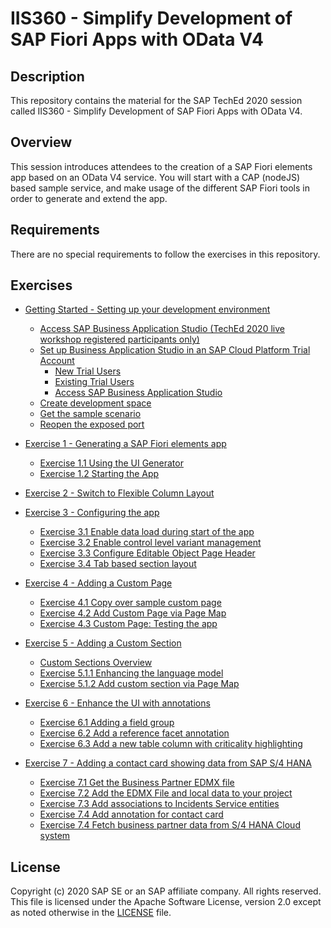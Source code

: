 # IIS360 - Simplify Development of SAP Fiori Apps with OData V4

## Description

This repository contains the material for the SAP TechEd 2020 session called IIS360 - Simplify Development of SAP Fiori Apps with OData V4.

## Overview

This session introduces attendees to the creation of a SAP Fiori elements app based on an OData V4 service. You will start with a CAP (nodeJS) based sample service, and make usage of the different SAP Fiori tools in order to generate and extend the app.

## Requirements

There are no special requirements to follow the exercises in this repository.

## Exercises

- [Getting Started - Setting up your development environment](exercises/ex0#getting-started---setting-up-your-development-environment)
  - [Access SAP Business Application Studio (TechEd 2020 live workshop registered participants only)](exercises/ex0#access-sap-business-application-studio-teched-2020-live-workshop-registered-participants-only)
  - [Set up Business Application Studio in an SAP Cloud Platform Trial Account](exercises/ex0#set-up-business-application-studio-in-an-sap-cloud-platform-trial-account)
    - [New Trial Users](exercises/ex0#new-trial-users)
    - [Existing Trial Users](exercises/ex0#existing-trial-users)
    - [Access SAP Business Application Studio](exercises/ex0#access-sap-business-application-studio)
  - [Create development space](exercises/ex0#create-development-space)
  - [Get the sample scenario](exercises/ex0#get-the-sample-scenario)
  - [Reopen the exposed port](exercises/ex0#reopen-the-exposed-port)
  
- [Exercise 1 - Generating a SAP Fiori elements app](exercises/ex1#exercise-1---generating-a-fiori-elements-app)
  - [Exercise 1.1 Using the UI Generator](exercises/ex1#exercise-11---using-the-ui-generator)
  - [Exercise 1.2 Starting the App](exercises/ex1#exercise-12-testing-the-app)
  
- [Exercise 2 - Switch to Flexible Column Layout](exercises/ex2#exercise-2---switch-to-flexible-column-layout)

- [Exercise 3 - Configuring the app](exercises/ex3#exercise-3---configuring-the-app)
  - [Exercise 3.1 Enable data load during start of the app](exercises/ex3#exercise-31-data-load-during-start-of-the-app)
  - [Exercise 3.2 Enable control level variant management](exercises/ex3#exercise-32-enable-control-level-variant-managment)
  - [Exercise 3.3 Configure Editable Object Page Header](exercises/ex3#exercise-33-configure-editable-object-page-header)
  - [Exercise 3.4 Tab based section layout](exercises/ex3#exercise-34-tab-based-section-layout)
  
- [Exercise 4 - Adding a Custom Page](exercises/ex4#exercise-4---adding-a-custom-page)
  - [Exercise 4.1 Copy over sample custom page](exercises/ex4#exercise-41-copy-over-sample-custom-page)
  - [Exercise 4.2 Add Custom Page via Page Map](exercises/ex4#exercise-42-add-custom-page-via-page-map)
  - [Exercise 4.3 Custom Page: Testing the app](exercises/ex4#exercise-43-custom-page-testing-the-app)
  
- [Exercise 5 - Adding a Custom Section](exercises/ex5#exercise-5---adding-a-custom-section)
  - [Custom Sections Overview](exercises/ex5#custom-sections-overview)
  - [Exercise 5.1.1 Enhancing the language model](exercises/ex5#exercise-511-enhancing-the-language-model)
  - [Exercise 5.1.2 Add custom section via Page Map](exercises/ex5#exercise-512-add-custom-section-via-page-map)
  
- [Exercise 6 - Enhance the UI with annotations](exercises/ex6#exercise-6---enhance-the-ui-with-annotations)
  - [Exercise 6.1 Adding a field group](exercises/ex6#exercise-61-adding-a-field-group)
  - [Exercise 6.2 Add a reference facet annotation](exercises/ex6#exercise-62-add-a-reference-facet-annotation)
  - [Exercise 6.3 Add a new table column with criticality highlighting](exercises/ex6#exercise-63-add-a-new-table-column-with-criticality-highlighting)
  
- [Exercise 7 - Adding a contact card showing data from SAP S/4 HANA](exercises/ex7#exercise-7---adding-a-contact-card-showing-data-from-sap-s4-hana)
  - [Exercise 7.1 Get the Business Partner EDMX file](#exercise-71-get-the-business-partner-edmx-file)
  - [Exercise 7.2 Add the EDMX File and local data to your project](exercises/ex7#exercise-72-add-the-edmx-file-and-local-data-to-your-project)
  - [Exercise 7.3 Add associations to Incidents Service entities](exercises/ex7#exercise-73-add-associations-to-incidents-service-entities)
  - [Exercise 7.4 Add annotation for contact card](#exercise-74-add-annotation-for-contact-card)
  - [Exercise 7.4 Fetch business partner data from S/4 HANA Cloud system](exercises/ex7#exercise-74-fetch-business-partner-data-from-s4-hana-cloud-system)

## License
Copyright (c) 2020 SAP SE or an SAP affiliate company. All rights reserved. This file is licensed under the Apache Software License, version 2.0 except as noted otherwise in the [LICENSE](LICENSES/Apache-2.0.txt) file.
